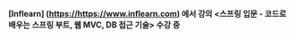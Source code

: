 #### [Inflearn] (<https://https://www.inflearn.com>) 에서 강의 <스프링 입문 - 코드로 배우는 스프링 부트, 웹 MVC, DB 접근 기술> 수강 중
